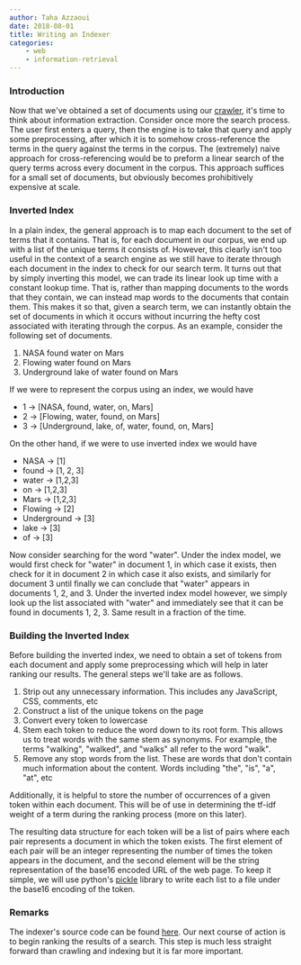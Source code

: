 ```yaml
---
author: Taha Azzaoui
date: 2018-08-01
title: Writing an Indexer
categories:
    - web
    - information-retrieval
---
```


### Introduction

Now that we've obtained a set of documents using our
[crawler](../crawler.html), it's time to think about information
extraction. Consider once more the search process. The user first enters
a query, then the engine is to take that query and apply some
preprocessing, after which it is to somehow cross-reference the terms in
the query against the terms in the corpus. The (extremely) naive
approach for cross-referencing would be to preform a linear search of
the query terms across every document in the corpus. This approach
suffices for a small set of documents, but obviously becomes
prohibitively expensive at scale.

### Inverted Index

In a plain index, the general approach is to map each document to the
set of terms that it contains. That is, for each document in our corpus,
we end up with a list of the unique terms it consists of. However, this
clearly isn't too useful in the context of a search engine as we still
have to iterate through each document in the index to check for our
search term. It turns out that by simply inverting this model, we can
trade its linear look up time with a constant lookup time. That is,
rather than mapping documents to the words that they contain, we can
instead map words to the documents that contain them. This makes it so
that, given a search term, we can instantly obtain the set of documents
in which it occurs without incurring the hefty cost associated with
iterating through the corpus. As an example, consider the following set
of documents.

1.  NASA found water on Mars
2.  Flowing water found on Mars
3.  Underground lake of water found on Mars

If we were to represent the corpus using an index, we would have

-   1 $\rightarrow$ [NASA, found, water, on, Mars]
-   2 $\rightarrow$ [Flowing, water, found, on Mars]
-   3 $\rightarrow$ [Underground, lake, of, water, found, on, Mars]

On the other hand, if we were to use inverted index we would have

-   NASA $\rightarrow$ [1]
-   found $\rightarrow$ [1, 2, 3]
-   water $\rightarrow$ [1,2,3]
-   on $\rightarrow$ [1,2,3]
-   Mars $\rightarrow$ [1,2,3]
-   Flowing $\rightarrow$ [2]
-   Underground $\rightarrow$ [3]
-   lake $\rightarrow$ [3]
-   of $\rightarrow$ [3]

Now consider searching for the word "water". Under the index model, we
would first check for "water" in document 1, in which case it exists,
then check for it in document 2 in which case it also exists, and
similarly for document 3 until finally we can conclude that "water"
appears in documents 1, 2, and 3. Under the inverted index model
however, we simply look up the list associated with "water" and
immediately see that it can be found in documents 1, 2, 3. Same result
in a fraction of the time.

### Building the Inverted Index

Before building the inverted index, we need to obtain a set of tokens
from each document and apply some preprocessing which will help in later
ranking our results. The general steps we'll take are as follows.

1.  Strip out any unnecessary information. This includes any JavaScript,
    CSS, comments, etc
2.  Construct a list of the unique tokens on the page
3.  Convert every token to lowercase
4.  Stem each token to reduce the word down to its root form. This
    allows us to treat words with the same stem as synonyms. For
    example, the terms "walking", "walked", and "walks" all refer
    to the word "walk".
5.  Remove any stop words from the list. These are words that don't
    contain much information about the content. Words including "the",
    "is", "a", "at", etc

Additionally, it is helpful to store the number of occurrences of a
given token within each document. This will be of use in determining the
tf-idf weight of a term during the ranking process (more on this later).

The resulting data structure for each token will be a list of pairs
where each pair represents a document in which the token exists. The
first element of each pair will be an integer representing the number of
times the token appears in the document, and the second element will be
the string representation of the base16 encoded URL of the web page. To
keep it simple, we will use python's
[pickle](https://docs.python.org/3/library/pickle.html) library to write
each list to a file under the base16 encoding of the token.

### Remarks

The indexer's source code can be found
[here](https://github.com/tazzaoui/indexer). Our next
course of action is to begin ranking the results of a search. This step
is much less straight forward than crawling and indexing but it is far
more important.
